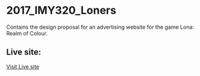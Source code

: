 # 2017_IMY320_Loners
Contains the design proposal for an advertising website for the game Lona: Realm of Colour.

<h2>Live site:</h2>
<a href = "https://andreasnel.github.io/2017_IMY320_Loners/" taget = "_blank">Visit Live site</a>
